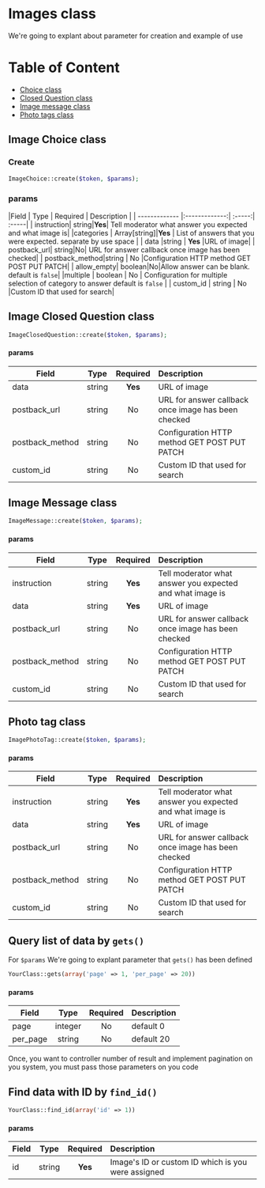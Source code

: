 # Images class
We're going to explant about parameter for creation and example of use 

# Table of Content
- [Choice class](#choice-class)
- [Closed Question class](#closed-question-class)
- [Image message class](#image-messages-class)
- [Photo tags class](#photo-tags-class)


## Image Choice class

### Create

```php
ImageChoice::create($token, $params);
```

### params

|Field        | Type           | Required  | Description |
| ------------- |:-------------:| :-----:| :-----| | instruction| string|**Yes**| Tell moderator what answer you expected and what image is|
|categories | Array[string]|**Yes** | List of answers that you were expected. separate by use space |
| data |string | **Yes** |URL of image|
| postback_url| string|No| URL for answer callback once image has been checked|
| postback_method|string | No |Configuration HTTP method GET POST PUT PATCH|
| allow_empty| boolean|No|Allow answer can be blank. default is `false`|
|multiple | boolean | No | Configuration for multiple selection of category to answer default is `false` |
| custom_id | string | No |Custom ID that used for search|


## Image Closed Question class
```php
ImageClosedQuestion::create($token, $params);
```
#### params
| Field        | Type           | Required  | Description |
| ------------- |:-------------:| :-----:| :-----|
| data     | 	string | **Yes** |URL of image|
| postback_url	     | string      | No | URL for answer callback once image has been checked|
| postback_method     | 	string | No |Configuration HTTP method GET POST PUT PATCH|
| custom_id	     | string      |   No |Custom ID that used for search|


## Image Message class
```php
ImageMessage::create($token, $params);
```
#### params
| Field        | Type           | Required  | Description |
| ------------- |:-------------:| :-----:| :-----|
| instruction	     | string      |   **Yes** | Tell moderator what answer you expected and what image is|
| data     | 	string | **Yes** |URL of image|
| postback_url	     | string      | No | URL for answer callback once image has been checked|
| postback_method     | 	string | No |Configuration HTTP method GET POST PUT PATCH|
| custom_id	     | string      |   No |Custom ID that used for search|

## Photo tag class

```php 
ImagePhotoTag::create($token, $params);
```

#### params
| Field | Type| Required | Description |
| ------------- |:-------------:| :-----:| :-----|
|instruction| string|**Yes** |Tell moderator what answer you expected and what image is|
|data|string| **Yes** |URL of image|
|postback_url|string| No |URL for answer callback once image has been checked|
|postback_method|string | No |Configuration HTTP method GET POST PUT PATCH|
|custom_id|string|No|Custom ID that used for search|


## Query list of data by `gets()`
For `$params` We're going to explant parameter that `gets()`  has been defined

```php
YourClass::gets(array('page' => 1, 'per_page' => 20))
```

#### params
| Field        | Type           | Required  | Description |
| ------------- |:-------------:| :-----:| :-----|
| page     | 	integer | No | default 0|
| per_page 	     | string      | No | default 20 |

Once, you want to controller number of result and implement pagination on you system, you must pass those parameters on you code


## Find data with ID by `find_id()`

```php
YourClass::find_id(array('id' => 1))
```
#### params
| Field        | Type           | Required  | Description |
| ------------- |:-------------:| :----:| :-----|
| id	     | string  |   **Yes** | Image's ID or custom ID which is you were assigned|
